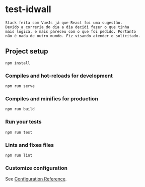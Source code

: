 # test-idwall

```
Stack feita com VueJs já que React foi uma sugestão.  
Devido a correria do dia a dia decidi fazer o que tinha  
mais lógica, e mais pareceu com o que foi pedido. Portanto  
não é nada de outro mundo. Fiz visando atender o solicitado.
```

## Project setup
```
npm install
```

### Compiles and hot-reloads for development
```
npm run serve
```

### Compiles and minifies for production
```
npm run build
```

### Run your tests
```
npm run test
```

### Lints and fixes files
```
npm run lint
```

### Customize configuration
See [Configuration Reference](https://cli.vuejs.org/config/).
